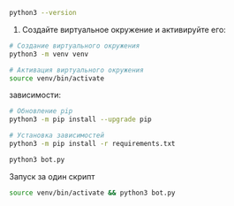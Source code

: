 
```bash
python3 --version
```

1. Создайте виртуальное окружение и активируйте его:
```bash
# Создание виртуального окружения
python3 -m venv venv

# Активация виртуального окружения
source venv/bin/activate
```

 зависимости:
```bash
# Обновление pip
python3 -m pip install --upgrade pip

# Установка зависимостей
python3 -m pip install -r requirements.txt
```

```bash
python3 bot.py
```


Запуск за один скрипт 

```bash
source venv/bin/activate && python3 bot.py
```